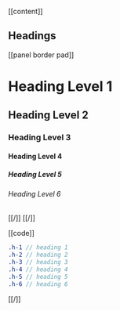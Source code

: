 [[content]]
## Headings

[[panel border pad]]
# Heading Level 1
## Heading Level 2
### Heading Level 3
#### Heading Level 4
##### Heading Level 5
###### Heading Level 6
[[/]]
[[/]]

[[code]]
```scss
.h-1 // heading 1
.h-2 // heading 2
.h-3 // heading 3
.h-4 // heading 4
.h-5 // heading 5
.h-6 // heading 6
```
[[/]]
